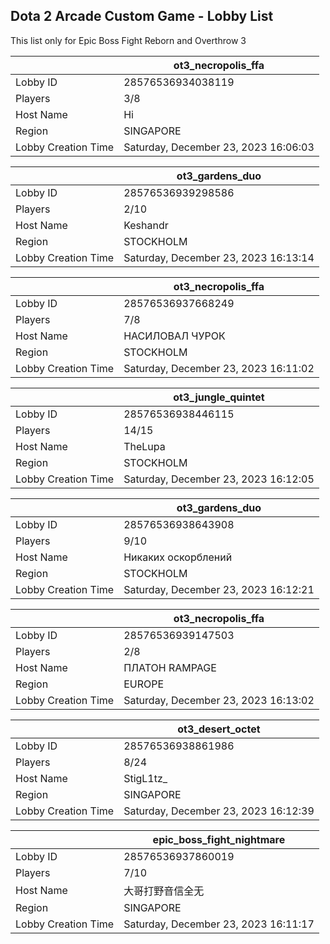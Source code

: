 ## Dota 2 Arcade Custom Game - Lobby List

This list only for Epic Boss Fight Reborn and Overthrow 3

|  | ot3_necropolis_ffa |
| ------ | ------ |
| Lobby ID | 28576536934038119 |
| Players | 3/8 |
| Host Name | Hi |
| Region | SINGAPORE |
| Lobby Creation Time | Saturday, December 23, 2023 16:06:03 |


|  | ot3_gardens_duo |
| ------ | ------ |
| Lobby ID | 28576536939298586 |
| Players | 2/10 |
| Host Name | Keshandr |
| Region | STOCKHOLM |
| Lobby Creation Time | Saturday, December 23, 2023 16:13:14 |


|  | ot3_necropolis_ffa |
| ------ | ------ |
| Lobby ID | 28576536937668249 |
| Players | 7/8 |
| Host Name | НАСИЛОВАЛ ЧУРОК |
| Region | STOCKHOLM |
| Lobby Creation Time | Saturday, December 23, 2023 16:11:02 |


|  | ot3_jungle_quintet |
| ------ | ------ |
| Lobby ID | 28576536938446115 |
| Players | 14/15 |
| Host Name | TheLupa |
| Region | STOCKHOLM |
| Lobby Creation Time | Saturday, December 23, 2023 16:12:05 |


|  | ot3_gardens_duo |
| ------ | ------ |
| Lobby ID | 28576536938643908 |
| Players | 9/10 |
| Host Name | Никаких оскорблений |
| Region | STOCKHOLM |
| Lobby Creation Time | Saturday, December 23, 2023 16:12:21 |


|  | ot3_necropolis_ffa |
| ------ | ------ |
| Lobby ID | 28576536939147503 |
| Players | 2/8 |
| Host Name | ПЛАТОН RAMPAGE |
| Region | EUROPE |
| Lobby Creation Time | Saturday, December 23, 2023 16:13:02 |


|  | ot3_desert_octet |
| ------ | ------ |
| Lobby ID | 28576536938861986 |
| Players | 8/24 |
| Host Name | StigL1tz_ |
| Region | SINGAPORE |
| Lobby Creation Time | Saturday, December 23, 2023 16:12:39 |


|  | epic_boss_fight_nightmare |
| ------ | ------ |
| Lobby ID | 28576536937860019 |
| Players | 7/10 |
| Host Name | 大哥打野音信全无 |
| Region | SINGAPORE |
| Lobby Creation Time | Saturday, December 23, 2023 16:11:17 |


